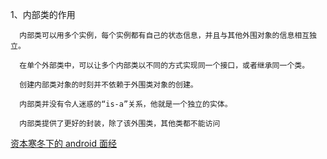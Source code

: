    1、内部类的作用

      内部类可以用多个实例，每个实例都有自己的状态信息，并且与其他外围对象的信息相互独立。

      在单个外部类中，可以让多个内部类以不同的方式实现同一个接口，或者继承同一个类。

      创建内部类对象的时刻并不依赖于外围类对象的创建。

      内部类并没有令人迷惑的“is-a”关系，他就是一个独立的实体。

      内部类提供了更好的封装，除了该外围类，其他类都不能访问

[资本寒冬下的 android 面经](https://www.jianshu.com/p/089861329c1a)
